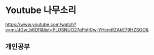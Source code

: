 # Youtube 나무소리
https://www.youtube.com/watch?v=mUJGw_b6DfI&list=PLOSNUO27qFbtjCw-YHcmtfZAkE79HZSOO&
## 개인공부
